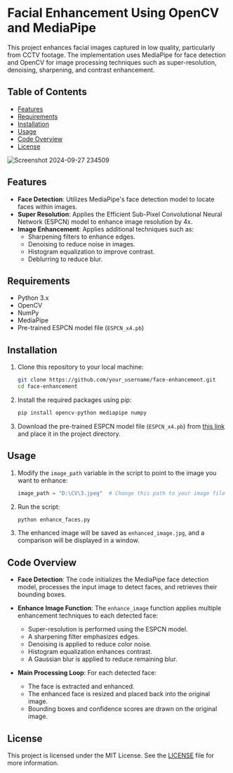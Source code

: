 # Facial Enhancement Using OpenCV and MediaPipe

This project enhances facial images captured in low quality, particularly from CCTV footage. The implementation uses MediaPipe for face detection and OpenCV for image processing techniques such as super-resolution, denoising, sharpening, and contrast enhancement.

## Table of Contents

- [Features](#features)
- [Requirements](#requirements)
- [Installation](#installation)
- [Usage](#usage)
- [Code Overview](#code-overview)
- [License](#license)

![Screenshot 2024-09-27 234509](https://github.com/user-attachments/assets/78485335-6af3-4040-b097-7ce2aa7a75e6)
## Features

- **Face Detection**: Utilizes MediaPipe's face detection model to locate faces within images.
- **Super Resolution**: Applies the Efficient Sub-Pixel Convolutional Neural Network (ESPCN) model to enhance image resolution by 4x.
- **Image Enhancement**: Applies additional techniques such as:
  - Sharpening filters to enhance edges.
  - Denoising to reduce noise in images.
  - Histogram equalization to improve contrast.
  - Deblurring to reduce blur.

## Requirements

- Python 3.x
- OpenCV
- NumPy
- MediaPipe
- Pre-trained ESPCN model file (`ESPCN_x4.pb`)

## Installation

1. Clone this repository to your local machine:

   ```bash
   git clone https://github.com/your_username/face-enhancement.git
   cd face-enhancement
   ```

2. Install the required packages using pip:

   ```bash
   pip install opencv-python mediapipe numpy
   ```

3. Download the pre-trained ESPCN model file (`ESPCN_x4.pb`) from [this link](https://github.com/Saafke/Real-ESRGAN) and place it in the project directory.

## Usage

1. Modify the `image_path` variable in the script to point to the image you want to enhance:

   ```python
   image_path = "D:\CV\3.jpeg"  # Change this path to your image file
   ```

2. Run the script:

   ```bash
   python enhance_faces.py
   ```

3. The enhanced image will be saved as `enhanced_image.jpg`, and a comparison will be displayed in a window.

## Code Overview

- **Face Detection**: The code initializes the MediaPipe face detection model, processes the input image to detect faces, and retrieves their bounding boxes.
  
- **Enhance Image Function**: The `enhance_image` function applies multiple enhancement techniques to each detected face:
  - Super-resolution is performed using the ESPCN model.
  - A sharpening filter emphasizes edges.
  - Denoising is applied to reduce color noise.
  - Histogram equalization enhances contrast.
  - A Gaussian blur is applied to reduce remaining blur.

- **Main Processing Loop**: For each detected face:
  - The face is extracted and enhanced.
  - The enhanced face is resized and placed back into the original image.
  - Bounding boxes and confidence scores are drawn on the original image.

## License

This project is licensed under the MIT License. See the [LICENSE](LICENSE) file for more information.
